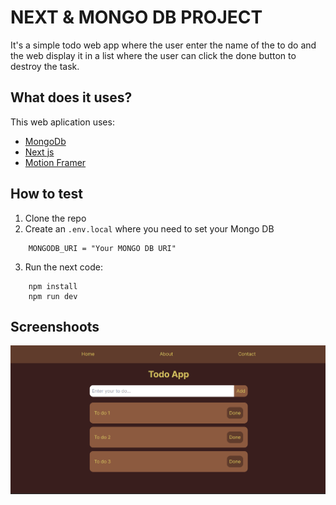 # NEXT & MONGO DB PROJECT

It's a simple todo web app where the user enter the name of the to do and the web display it in a list where the user can click the done button to destroy the task.

## What does it uses?
This web aplication uses:
- [MongoDb](https://www.mongodb.com/)
- [Next js](https://nextjs.org/)
- [Motion Framer](https://www.framer.com/motion/)

## How to test
 1. Clone the repo
 2. Create an `.env.local` where you need to set your Mongo DB
``` 
    MONGODB_URI = "Your MONGO DB URI"
```
 3. Run the next code:
``` 
    npm install
    npm run dev
```

## Screenshoots
![Screen of the app.](/screenshots/screen_0.png)
